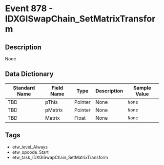 # Event 878 - IDXGISwapChain_SetMatrixTransform

## Description
None

## Data Dictionary
|Standard Name|Field Name|Type|Description|Sample Value|
|---|---|---|---|---|
|TBD|pThis|Pointer|None|`None`|
|TBD|pMatrix|Pointer|None|`None`|
|TBD|Matrix|Float|None|`None`|

## Tags
* etw_level_Always
* etw_opcode_Start
* etw_task_IDXGISwapChain_SetMatrixTransform